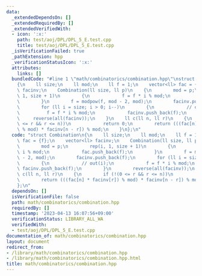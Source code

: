 ```yaml
---
data:
  _extendedDependsOn: []
  _extendedRequiredBy: []
  _extendedVerifiedWith:
  - icon: ':x:'
    path: test/aoj/DPL/DPL_5_E.test.cpp
    title: test/aoj/DPL/DPL_5_E.test.cpp
  _isVerificationFailed: true
  _pathExtension: hpp
  _verificationStatusIcon: ':x:'
  attributes:
    links: []
  bundledCode: "#line 1 \"math/combinatorics/combination.hpp\"\nstruct Combination\n\
    {\n    ll size;\n    ll mod;\n    ll f = 1;\n    vector<ll> fac = {f};\n    vector<ll>\
    \ facinv;\n    Combination(ll size, ll p)\n    {\n        mod = p;\n        rep(i,\
    \ 1, size + 1)\n        {\n            f = f * i % mod;\n            fac.push_back(f);\n\
    \        }\n        f = modpow(f, mod - 2, mod);\n        facinv.push_back(f);\n\
    \        for (ll i = size; i > 0; i--)\n        {\n            // out(i);\n  \
    \          f = f * i % mod;\n            facinv.push_back(f);\n        }\n   \
    \     reverse(all(facinv));\n    }\n    ll c(ll n, ll r)\n    {\n        if (!(0\
    \ <= r && r <= n))\n            return 0;\n        return (((fac[n] * facinv[r])\
    \ % mod) * facinv[n - r]) % mod;\n    }\n};\n"
  code: "struct Combination\n{\n    ll size;\n    ll mod;\n    ll f = 1;\n    vector<ll>\
    \ fac = {f};\n    vector<ll> facinv;\n    Combination(ll size, ll p)\n    {\n\
    \        mod = p;\n        rep(i, 1, size + 1)\n        {\n            f = f *\
    \ i % mod;\n            fac.push_back(f);\n        }\n        f = modpow(f, mod\
    \ - 2, mod);\n        facinv.push_back(f);\n        for (ll i = size; i > 0; i--)\n\
    \        {\n            // out(i);\n            f = f * i % mod;\n           \
    \ facinv.push_back(f);\n        }\n        reverse(all(facinv));\n    }\n    ll\
    \ c(ll n, ll r)\n    {\n        if (!(0 <= r && r <= n))\n            return 0;\n\
    \        return (((fac[n] * facinv[r]) % mod) * facinv[n - r]) % mod;\n    }\n\
    };\n"
  dependsOn: []
  isVerificationFile: false
  path: math/combinatorics/combination.hpp
  requiredBy: []
  timestamp: '2023-04-13 16:07:56+09:00'
  verificationStatus: LIBRARY_ALL_WA
  verifiedWith:
  - test/aoj/DPL/DPL_5_E.test.cpp
documentation_of: math/combinatorics/combination.hpp
layout: document
redirect_from:
- /library/math/combinatorics/combination.hpp
- /library/math/combinatorics/combination.hpp.html
title: math/combinatorics/combination.hpp
---
```

